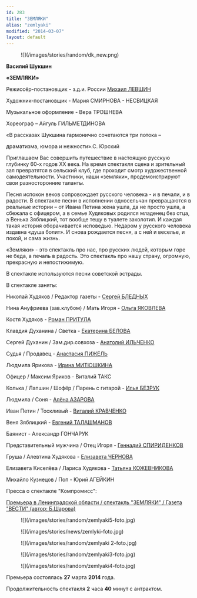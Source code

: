 ```yaml
---
id: 283
title: "ЗЕМЛЯКИ"
alias: "zemlyaki"
modified: "2014-03-07"
layout: default
---
```


<figure>
![](/images/stories/random/dk_new.png)
</figure>

**Василий Шукшин**

**«ЗЕМЛЯКИ»**

Режиссёр-постановщик - з.д.и. России [Михаил ЛЕВШИН](153-mihail-levshin.html)

Художник-постановщик - Мария СМИРНОВА - НЕСВИЦКАЯ

Музыкальное оформление - Вера ТРОШНЕВА

Хореограф – Айгуль ГИЛЬМЕТДИНОВА

«В рассказах Шукшина гармонично сочетаются три потока –

драматизма, юмора и нежности».С. Юрский

Приглашаем Вас совершить путешествие в настоящую русскую глубинку 60-х годов ХХ века. На время спектакля сцена и зрительный зал превратятся в сельский клуб, где проходит смотр художественной самодеятельности. Участники, наши «земляки», продемонстрируют свои разносторонние таланты.

Песня испокон веков сопровождает русского человека - и в печали, и в радости. В спектакле песни в исполнении односельчан превращаются в реальные истории – от Ивана Петина жена ушла, да не просто ушла, а сбежала с офицером, а в семье Худяковых родился младенец без отца, а Венька Зяблицкий, тот вообще тещу в туалете заколотил. И каждая такая история оборачивается исповедью. Недаром у русского человека издавна «душа болит». И снова рождается песня, а с ней и веселье, и покой, и сама жизнь.

«Земляки» - это спектакль про нас, про русских людей, которым горе не беда, а печаль в радость. Это спектакль про нашу страну, огромную, прекрасную и непостижимую.

В спектакле используются песни советской эстрады.

В спектакле заняты:

Николай Худяков / Редактор газеты - [Сергей БЛЕДНЫХ](24-blednyh-sergej.html)

Нина Ануфриева (зав.клубом) / Мать Игоря - [Ольга ЯКОВЛЕВА](89-olga-yakovleva.html)

Костя Худяков - [Роман ПРИТУЛА](50-roman-pritula.html)

Клавдия Духанина / Светка - [Екатерина БЕЛОВА](23-belova-ekaterina.html)

Сергей Духанин / Зам.дир.совхоза - [Анатолий ИЛЬЧЕНКО](55-anatolii-ilchenko.html)

Судья / Продавец - [Анастасия ПИЖЕЛЬ](64-asia-pigel-sergeevna.html)

Людмила Ярикова - [Ирина МИТЮШКИНА](62-irina-mityshkina.html)

Офицер / Максим Яриков - Виталий ТАКС

Колька / Лапшин / Шофёр / Парень с гитарой - [Илья БЕЗРУК](83-bezryk-ilya.html)

Людмила / Соня - [Алёна АЗАРОВА](86-alena-azarova.html)

Иван Петин / Тоскливый - [Виталий КРАВЧЕНКО](66-vitalii-kravchenko.html)

Веня Зяблицкий - [Евгений ТАЛАШМАНОВ](84-talashmanovevgenii.html)

Баянист - Александр ГОНЧАРУК

Представительный мужчина / Отец Игоря - [Геннадий СПИРИДЕНКОВ](27--gennadij-spiridenkov-za-rf.html)

Груша / Алевтина Худякова - [Елизавета ЧЕРНОВА](48-chernovaelizaveta.html)

Елизавета Киселёва / Лариса Худякова - [Татьяна КОЖЕВНИКОВА](80-tatiana-kogevnikova.html)

Михайло Кузнецов / Поп - Юрий АГЕЙКИН

Пресса о спектакле "Компромисс":

[Премьера в Ленинградской области / спектакль "ЗЕМЛЯКИ" / Газета "ВЕСТИ" (автор: Б.Шарова)](310-premiera-zemlyki-shukshin-pikalovo-1.html)

<figure>
![](/images/stories/random/zemlyaki5-foto.jpg)
</figure>

<figure>
![](/images/stories/news/zemlyki-foto.jpg)
</figure>

<figure>
![](/images/stories/random/zemlyaki 2-foto.jpg)
</figure>

<figure>
![](/images/stories/random/zemlyaki3-foto.jpg)
</figure>

<figure>
![](/images/stories/random/zemlyaki4-foto.jpg)
</figure>

Премьера состоялась **27** марта **2014** года.

Продолжительность спектакля **2** часа **40** минут с антрактом.

